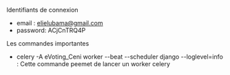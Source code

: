 Identifiants de connexion
-   email : elielubama@gmail.com
-   password: ACjCnTRQ4P

Les commandes importantes
- celery -A eVoting_Ceni worker --beat --scheduler django --loglevel=info : Cette commande peemet de lancer un worker celery